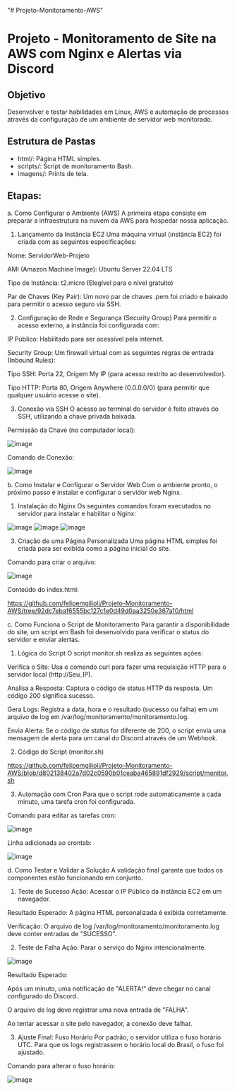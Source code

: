 "# Projeto-Monitoramento-AWS" 



# Projeto - Monitoramento de Site na AWS com Nginx e Alertas via Discord


## Objetivo
Desenvolver e testar habilidades em Linux, AWS e automação de processos através da configuração de um ambiente de servidor web monitorado.

## Estrutura de Pastas

- html/: Página HTML simples.
- scripts/: Script de monitoramento Bash.
- imagens/: Prints de tela.

## Etapas:

a. Como Configurar o Ambiente (AWS)
A primeira etapa consiste em preparar a infraestrutura na nuvem da AWS para hospedar nossa aplicação.

1. Lançamento da Instância EC2
Uma máquina virtual (instância EC2) foi criada com as seguintes especificações:

Nome: ServidorWeb-Projeto

AMI (Amazon Machine Image): Ubuntu Server 22.04 LTS

Tipo de Instância: t2.micro (Elegível para o nível gratuito)

Par de Chaves (Key Pair): Um novo par de chaves .pem foi criado e baixado para permitir o acesso seguro via SSH.


2. Configuração de Rede e Segurança (Security Group)
Para permitir o acesso externo, a instância foi configurada com:

IP Público: Habilitado para ser acessível pela internet.

Security Group: Um firewall virtual com as seguintes regras de entrada (Inbound Rules):

Tipo SSH: Porta 22, Origem My IP (para acesso restrito ao desenvolvedor).

Tipo HTTP: Porta 80, Origem Anywhere (0.0.0.0/0) (para permitir que qualquer usuário acesse o site).


3. Conexão via SSH
O acesso ao terminal do servidor é feito através do SSH, utilizando a chave privada baixada.

Permissão da Chave (no computador local):

![image](https://github.com/user-attachments/assets/b90c184a-cc3e-4f1f-ba70-0a6f331f48c8)

Comando de Conexão:

![image](https://github.com/user-attachments/assets/bd92cb56-b9a5-481a-8e0b-dd9f2238955b)



b. Como Instalar e Configurar o Servidor Web
Com o ambiente pronto, o próximo passo é instalar e configurar o servidor web Nginx.

1. Instalação do Nginx
Os seguintes comandos foram executados no servidor para instalar e habilitar o Nginx:

![image](https://github.com/user-attachments/assets/b6efcae0-e313-459c-9089-8e367104a1e6)
![image](https://github.com/user-attachments/assets/21d8ac4d-e152-4bd9-8602-2899718fb6dd)
![image](https://github.com/user-attachments/assets/b5d6c54b-6930-489d-bdfc-6daaae132c72)


3. Criação de uma Página Personalizada
Uma página HTML simples foi criada para ser exibida como a página inicial do site.

Comando para criar o arquivo:

![image](https://github.com/user-attachments/assets/2be5a685-0c39-4194-97a6-26db3927c89c)

Conteúdo do index.html:

https://github.com/felipemgilioli/Projeto-Monitoramento-AWS/tree/92dc7ebaf6555bc127c1e0d49d0aa3250e367a10/html 

c. Como Funciona o Script de Monitoramento
Para garantir a disponibilidade do site, um script em Bash foi desenvolvido para verificar o status do servidor e enviar alertas.

1. Lógica do Script
O script monitor.sh realiza as seguintes ações:

Verifica o Site: Usa o comando curl para fazer uma requisição HTTP para o servidor local (http://Seu_IP).

Analisa a Resposta: Captura o código de status HTTP da resposta. Um código 200 significa sucesso.

Gera Logs: Registra a data, hora e o resultado (sucesso ou falha) em um arquivo de log em /var/log/monitoramento/monitoramento.log.

Envia Alerta: Se o código de status for diferente de 200, o script envia uma mensagem de alerta para um canal do Discord através de um Webhook.

2. Código do Script (monitor.sh)

https://github.com/felipemgilioli/Projeto-Monitoramento-AWS/blob/d802138402a7d02c0590b01ceaba465891df2929/script/monitor.sh

3. Automação com Cron
Para que o script rode automaticamente a cada minuto, uma tarefa cron foi configurada.

Comando para editar as tarefas cron:

![image](https://github.com/user-attachments/assets/bab1a707-8357-490d-aaad-8d6d1d2968e1)

Linha adicionada ao crontab:

![image](https://github.com/user-attachments/assets/4495a441-77b8-46bc-bfb6-b5ee70d1ec96)


d. Como Testar e Validar a Solução
A validação final garante que todos os componentes estão funcionando em conjunto.

1. Teste de Sucesso
Ação: Acessar o IP Público da instância EC2 em um navegador.

Resultado Esperado: A página HTML personalizada é exibida corretamente.

Verificação: O arquivo de log /var/log/monitoramento/monitoramento.log deve conter entradas de "SUCESSO".

2. Teste de Falha
Ação: Parar o serviço do Nginx intencionalmente.

![image](https://github.com/user-attachments/assets/1da694fc-a001-48aa-90b7-d2f2e7d3f129)

Resultado Esperado:

Após um minuto, uma notificação de "ALERTA!" deve chegar no canal configurado do Discord.

O arquivo de log deve registrar uma nova entrada de "FALHA".

Ao tentar acessar o site pelo navegador, a conexão deve falhar.

3. Ajuste Final: Fuso Horário
Por padrão, o servidor utiliza o fuso horário UTC. Para que os logs registrassem o horário local do Brasil, o fuso foi ajustado.

Comando para alterar o fuso horário:

![image](https://github.com/user-attachments/assets/b89cd9d9-37e8-4b38-b261-8ee537dd0e92)

